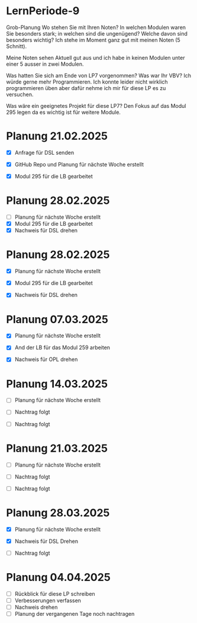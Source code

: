 # LernPeriode-9


Grob-Planung Wo stehen Sie mit Ihren Noten? In welchen Modulen waren Sie besonders stark; in welchen sind die ungenügend? Welche davon sind besonders wichtig? Ich stehe im Moment ganz gut mit meinen Noten (5 Schnitt).

Meine Noten sehen Aktuell gut aus und ich habe in keinen Modulen unter einer 5 ausser in zwei Modulen.

Was hatten Sie sich am Ende von LP7 vorgenommen? Was war Ihr VBV? Ich würde gerne mehr Programmieren. Ich konnte leider nicht wirklich programmieren üben aber dafür nehme ich mir für diese LP es zu versuchen.

Was wäre ein geeignetes Projekt für diese LP7? Den Fokus auf das Modul 295 legen da es wichtig ist für weitere Module.


# Planung 21.02.2025
- [x] Anfrage für DSL senden
- [x] GitHub Repo und Planung für nächste Woche erstellt
- [x] Modul 295 für die LB gearbeitet


# Planung 28.02.2025
- [ ] Planung für nächste Woche erstellt
- [x] Modul 295 für die LB gearbeitet
- [x] Nachweis für DSL drehen

# Planung 28.02.2025
- [x] Planung für nächste Woche erstellt
- [x] Modul 295 für die LB gearbeitet
- [x] Nachweis für DSL drehen


# Planung 07.03.2025
- [x] Planung für nächste Woche erstellt
- [x] And der LB für das Modul 259 arbeiten
- [x] Nachweis für OPL drehen


# Planung 14.03.2025
- [ ] Planung für nächste Woche erstellt
- [ ] Nachtrag folgt
- [ ] Nachtrag folgt



# Planung 21.03.2025
- [ ] Planung für nächste Woche erstellt
- [ ] Nachtrag folgt
- [ ] Nachtrag folgt



# Planung 28.03.2025
- [x] Planung für nächste Woche erstellt
- [x] Nachweis für DSL Drehen
- [ ] Nachtrag folgt



# Planung 04.04.2025
- [ ] Rückblick für diese LP schreiben
- [ ] Verbesserungen verfassen
- [ ] Nachweis drehen
- [ ] Planung der vergangenen Tage noch nachtragen
